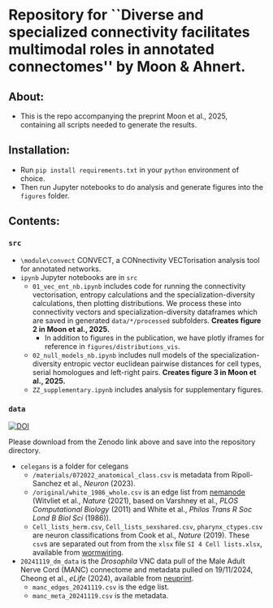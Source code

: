 # Repository for ``Diverse and specialized connectivity facilitates multimodal roles in annotated connectomes'' by Moon & Ahnert. 

## About:
- This is the repo accompanying the preprint Moon et al., 2025, containing all scripts needed to generate the results. 

## Installation:
- Run ```pip install requirements.txt``` in your ```python``` environment of choice.
- Then run Jupyter notebooks to do analysis and generate figures into the ```figures``` folder. 

## Contents:
### ```src``` 
- ```\module\convect``` CONVECT, a CONnectivity VECTorisation analysis tool for annotated networks. 
- ```ipynb``` Jupyter notebooks are in ```src```
    - ```01_vec_ent_nb.ipynb``` includes code for running the connectivity vectorisation, entropy calculations and the specialization-diversity calculations, then plotting distributions. We process these into connectivity vectors and specialization-diversity dataframes which are saved in generated ```data/*/processed``` subfolders. **Creates figure 2 in Moon et al., 2025.** 
        - In addition to figures in the publication, we have plotly iframes for reference in ```figures/distributions_vis```. 
    - ```02_null_models_nb.ipynb``` includes null models of the specialization-diversity entropic vector euclidean pairwise distances for cell types, serial homologues and left-right pairs. **Creates figure 3 in Moon et al., 2025.**
    - ```ZZ_supplementary.ipynb``` includes analysis for supplementary figures. 

###  ```data```

[![DOI](https://zenodo.org/badge/DOI/10.5281/zenodo.15052465.svg)](https://doi.org/10.5281/zenodo.15052465)

Please download from the Zenodo link above and save into the repository directory.
- ```celegans``` is a folder for celegans 
    - ```/materials/072022_anatomical_class.csv``` is metadata from Ripoll-Sanchez et al., _Neuron_ (2023).
    - ```/original/white_1986_whole.csv``` is an edge list from [nemanode](www.nemanode.org) (Witvliet et al., _Nature_ (2021), based on Varshney et al., _PLOS Computational Biology_ (2011) and White et al., _Philos Trans R Soc Lond B Biol Sci_ (1986)).
    - ```Cell_lists_herm.csv```,  ```Cell_lists_sexshared.csv```,  ```pharynx_ctypes.csv``` are neuron classifications from Cook et al., _Nature_ (2019). These ```csv```s are separated out from from the ```xlsx``` file ```SI 4 Cell lists.xlsx```, available from [wormwiring](https://wormwiring.org/pages/adjacency.html). 
- ```20241119_dm_data``` is the _Drosophila_ VNC data pull of the Male Adult Nerve Cord (MANC) connectome and metadata pulled on 19/11/2024, Cheong et al., _eLife_ (2024), available from [neuprint](https://neuprint.janelia.org/). 
    - ```manc_edges_20241119.csv``` is the edge list. 
    - ```manc_meta_20241119.csv``` is the metadata.





